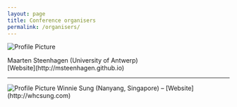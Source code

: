 ```yaml
---
layout: page
title: Conference organisers
permalink: /organisers/
---
```


<img src="{{ site.baseurl }}assets/steenhagen.gif" title="Profile Picture" class="profile">
<p class="profile">Maarten Steenhagen (University of Antwerp) </br> [Website](http://msteenhagen.github.io)
<hr></p>

<img src="{{ site.baseurl }}assets/sung.gif" title="Profile Picture" class="profile">
Winnie Sung (Nanyang, Singapore) – [Website](http://whcsung.com) 
